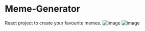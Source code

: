 # Meme-Generator
React project to create your favourite memes.
![image](https://user-images.githubusercontent.com/81461074/226360629-e3251bac-0819-4f87-8ce5-dd602ee73b02.png)
![image](https://user-images.githubusercontent.com/81461074/226425083-03d479ab-0d25-416e-92e3-c67a6fee17f6.png)
